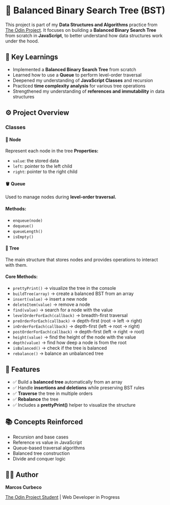# 🌳 Balanced Binary Search Tree (BST)
This project is part of my **Data Structures and Algorithms** practice from [The Odin Project](https://www.theodinproject.com/dashboard). 
It focuses on building a **Balanced Binary Search Tree** from scratch in **JavaScript**, to better understand how data structures work under the hood.

## 🧠 Key Learnings
- Implemented a **Balanced Binary Search Tree** from scratch
- Learned how to use a **Queue** to perform level-order traversal
- Deepened my understanding of **JavaScript Classes** and recursion
- Practiced **time complexity analysis** for various tree operations
- Strengthened my understanding of **references and immutability** in data structures

## ⚙️ Project Overview

### Classes

#### 🧩 Node 
Represent each node in the tree
**Properties:**
- `value`: the stored data
- `left`: pointer to the left child
- `right`: pointer to the right child

#### 🪣 Queue
Used to manage nodes during **level-order traversal.**
#### Methods:
- `enqueue(node)`
- `dequeue()`
- `queueLength()`
- `isEmpty()`

#### 🌲 Tree
The main structure that stores nodes and provides operations to interact with them.

#### Core Methods:

- `prettyPrint()` → visualize the tree in the console
- `buildTree(array)` → create a balanced BST from an array
- `insert(value)` → insert a new node
- `deleteItem(value)` → remove a node
- `find(value)` → search for a node with the value
- `levelOrderForEach(callback)` → breadth-first traversal
- `preOrderForEach(callback)` → depth-first (root → left → right)
- `inOrderForEach(callback)` → depth-first (left → root → right)
- `postOrderForEach(callback)` → depth-first (left → right → root)
- `height(value)` → find the height of the node with the value
- `depth(value)` → find how deep a node is from the root
- `isBalanced()` → check if the tree is balanced
- `rebalance()` → balance an unbalanced tree

## 🔧 Features
  
- ✅ Build a **balanced tree** automatically from an array
- ✅ Handle **insertions and deletions** while preserving BST rules
- ✅ **Traverse** the tree in multiple orders
- ✅ **Rebalance** the tree
- ✅ Includes a **prettyPrint()** helper to visualize the structure

## 📚 Concepts Reinforced

- Recursion and base cases
- Reference vs value in JavaScript
- Queue-based traversal algorithms
- Balanced tree construction
- Divide and conquer logic

## 🧑‍💻 Author

**Marcos Curbeco**

[The Odin Project Student](https://www.theodinproject.com/dashboard) | Web Developer in Progress
